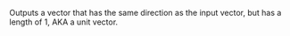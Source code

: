Outputs a vector that has the same direction as the input vector, but has a length of 1, AKA a unit vector.